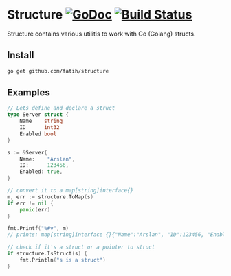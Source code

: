 # Structure [![GoDoc](https://godoc.org/github.com/fatih/structure?status.svg)](http://godoc.org/github.com/fatih/structure) [![Build Status](https://travis-ci.org/fatih/structure.svg)](https://travis-ci.org/fatih/structure)

Structure contains various utilitis to work with Go (Golang) structs.

## Install

```bash
go get github.com/fatih/structure
```

## Examples

```go
// Lets define and declare a struct
type Server struct {
	Name    string
	ID      int32
	Enabled bool
}

s := &Server{
	Name:    "Arslan",
	ID:      123456,
	Enabled: true,
}
```

```go
// convert it to a map[string]interface{}
m, err := structure.ToMap(s)
if err != nil {
	panic(err)
}

fmt.Printf("%#v", m)
// prints: map[string]interface {}{"Name":"Arslan", "ID":123456, "Enabled":true}
```

```go
// check if it's a struct or a pointer to struct
if structure.IsStruct(s) {
    fmt.Println("s is a struct") 
}
```
	
